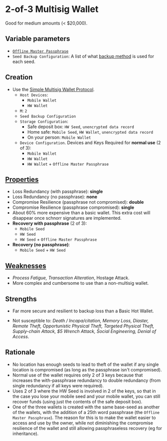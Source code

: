 # 2-of-3 Multisig Wallet

Good for medium amounts (< $20,000).

## Variable parameters

* [`Offline Master Passphrase`](https://github.com/fresheneesz/TordlWalletProtocols/blob/master/passphraseMethods/Offline-Master-Passphrase.md)
* `Seed Backup Configuration`: A list of what [backup method](../backupMethods) is used for each seed.

## Creation

* Use the [Simple Multisig Wallet Protocol](Simple-Multisig-Wallet-Protocol.md).
  * `Host Devices`: 
    * `Mobile Wallet` 
    * `HW Wallet`
  * `M`: `2`
  * `Seed Backup Configuration`
  * `Storage Configuration`: 
    * Safe deposit box: `HW Seed`, `unencrypted data record`
    * Home safe: `Mobile Seed`, `HW Wallet`, `unencrypted data record`
    * On your person: `Mobile Wallet`
  * `Device Configuration`. Devices and Keys Required for **normal use** (2 of 3):
    * `Mobile Wallet`
    * `HW Wallet`
    * `HW Wallet` + `Offline Master Passphrase`

## [Properties](../misc/propertiesKey.md)

* Loss Redundancy (with passphrase): **single**
* Loss Redundancy (no passphrase): **none**
* Compromise Resilience (passphrase not compromised): **double**
* Compromise Resilience (passphrase compromised): **single**
* About 60% more expensive than a basic wallet. This extra cost will disappear once schnorr signatures are implemented.
* **Recovery with passphrase** (2 of 3):
  * `Mobile Seed` 
  * `HW Seed`
  * `HW Seed` + `Offline Master Passphrase`
* **Recovery (no passphrase)**:
  * `Mobile Seed` + `HW Seed`

## [Weaknesses](../misc/risks.md#attacks)

* *Process Fatigue, Transaction Alteration*, Hostage Attack.
* More complex and cumbersome to use than a non-multisig wallet.

## Strengths

* Far more secure and resilient to backup loss than a Basic Hot Wallet.

* Not susceptible to: *Death / Incapa/citation, Memory Loss, Diaster, Remote Theft, Opportunistic Physical Theft, Targeted Physical Theft, Supply-chain Attack, $5 Wrench Attack, Social Engineering, Denial of Access*.

  

## Rationale

* No location has enough seeds to lead to theft of the wallet if any single location is compromised (as long as the passphrase isn't compromised).
* Normal use of the wallet requires only 2 of 3 keys because that increases the with-passphrase redundancy to double redundancy (from single redundancy if all keys were required).
* Uses 2 of 3 where the HW Seed is involved in 2 of the keys, so that in the case you lose your mobile seed and your mobile wallet, you can still recover funds (using just the contents of the safe deposit box).
* One of the three wallets is created with the same base-seed as another of the wallets, with the addition of a 25th word passphrase (the `Offline Master Passphrase`). The reason for this is to make the wallet easier to access and use by the owner, while not diminishing the compromise resilience of the wallet and still allowing passphraseless recovery (eg for inheritance). 
